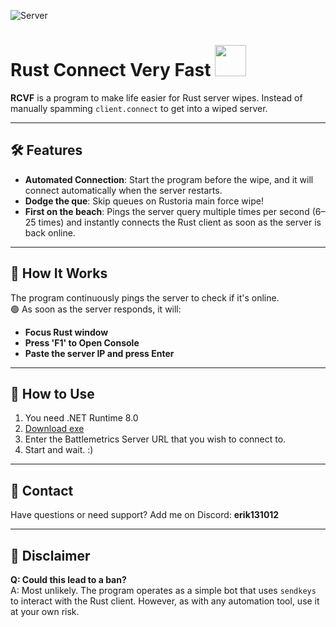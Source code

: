 ![Server](https://github.com/user-attachments/assets/80e1695e-afde-4ef1-9ca7-4ff8aa8930f1)

# Rust Connect Very Fast <img src="https://cdn.discordapp.com/attachments/1300855500887429232/1312125175214510120/image.png?ex=674c040b&is=674ab28b&hm=a3461d700e1e6be193822268137ea512be6a0161545352a68f4700398b317f3e&" width="50">

**RCVF** is a program to make life easier for Rust server wipes. Instead of manually spamming `client.connect` to get into a wiped server.

---

## 🛠️ Features

- **Automated Connection**: Start the program before the wipe, and it will connect automatically when the server restarts.  
- **Dodge the que**: Skip queues on Rustoria main force wipe!  
- **First on the beach**: Pings the server query multiple times per second (6–25 times) and instantly connects the Rust client as soon as the server is back online.

---

## 🚀 How It Works

The program continuously pings the server to check if it's online.  
🟢 As soon as the server responds, it will:  
- **Focus Rust window**
- **Press 'F1' to Open Console**
- **Paste the server IP and press Enter**

---

## 💾 How to Use
1. You need .NET Runtime 8.0
1. [Download exe](https://github.com/erik429/Why_you_coming_fast/releases/download/RustBot/WHY.YOU.COME.FAST.exe)
2. Enter the Battlemetrics Server URL that you wish to connect to.
3. Start and wait. :)

---

## 🤝 Contact

Have questions or need support? Add me on Discord: **erik131012**

---

## 🚨 Disclaimer

**Q: Could this lead to a ban?**  
A: Most unlikely. The program operates as a simple bot that uses `sendkeys` to interact with the Rust client. However, as with any automation tool, use it at your own risk.
